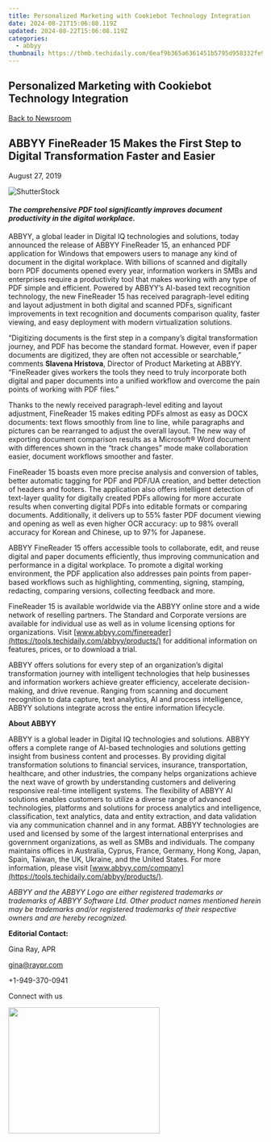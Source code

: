 ```yaml
---
title: Personalized Marketing with Cookiebot Technology Integration
date: 2024-08-21T15:06:08.119Z
updated: 2024-08-22T15:06:08.119Z
categories:
  - abbyy
thumbnail: https://thmb.techidaily.com/6eaf9b365a6361451b5795d958332fe971bf3b2af37ac8e9e5c055811b75ea47.jpg
---
```


## Personalized Marketing with Cookiebot Technology Integration

[Back to Newsroom](https://tools.techidaily.com/abbyy/products/)

## ABBYY FineReader 15 Makes the First Step to Digital Transformation Faster and Easier

August 27, 2019

![ShutterStock](https://content.abbyy.com/-/media/project/abbyy/abbyy/branchtemplates/shutterstock_1272462163_1296-x-729.jpg?h=729&iar=0&w=1296)

#### _The comprehensive PDF tool significantly improves document productivity in the digital workplace._ 

  
ABBYY, a global leader in Digital IQ technologies and solutions, today announced the release of ABBYY FineReader 15, an enhanced PDF application for Windows that empowers users to manage any kind of document in the digital workplace. With billions of scanned and digitally born PDF documents opened every year, information workers in SMBs and enterprises require a productivity tool that makes working with any type of PDF simple and efficient. Powered by ABBYY’s AI-based text recognition technology, the new FineReader 15 has received paragraph-level editing and layout adjustment in both digital and scanned PDFs, significant improvements in text recognition and documents comparison quality, faster viewing, and easy deployment with modern virtualization solutions.

“Digitizing documents is the first step in a company’s digital transformation journey, and PDF has become the standard format. However, even if paper documents are digitized, they are often not accessible or searchable,” comments **Slavena Hristova**, Director of Product Marketing at ABBYY. “FineReader gives workers the tools they need to truly incorporate both digital and paper documents into a unified workflow and overcome the pain points of working with PDF files.”

Thanks to the newly received paragraph-level editing and layout adjustment, FineReader 15 makes editing PDFs almost as easy as DOCX documents: text flows smoothly from line to line, while paragraphs and pictures can be rearranged to adjust the overall layout. The new way of exporting document comparison results as a Microsoft® Word document with differences shown in the “track changes” mode make collaboration easier, document workflows smoother and faster.

FineReader 15 boasts even more precise analysis and conversion of tables, better automatic tagging for PDF and PDF/UA creation, and better detection of headers and footers. The application also offers intelligent detection of text-layer quality for digitally created PDFs allowing for more accurate results when converting digital PDFs into editable formats or comparing documents. Additionally, it delivers up to 55% faster PDF document viewing and opening as well as even higher OCR accuracy: up to 98% overall accuracy for Korean and Chinese, up to 97% for Japanese.

ABBYY FineReader 15 offers accessible tools to collaborate, edit, and reuse digital and paper documents efficiently, thus improving communication and performance in a digital workplace. To promote a digital working environment, the PDF application also addresses pain points from paper-based workflows such as highlighting, commenting, signing, stamping, redacting, comparing versions, collecting feedback and more.

FineReader 15 is available worldwide via the ABBYY online store and a wide network of reselling partners. The Standard and Corporate versions are available for individual use as well as in volume licensing options for organizations. Visit [www.abbyy.com/finereader](https://tools.techidaily.com/abbyy/products/) for additional information on features, prices, or to download a trial.

ABBYY offers solutions for every step of an organization’s digital transformation journey with intelligent technologies that help businesses and information workers achieve greater efficiency, accelerate decision-making, and drive revenue. Ranging from scanning and document recognition to data capture, text analytics, AI and process intelligence, ABBYY solutions integrate across the entire information lifecycle.

  
**About ABBYY**

ABBYY is a global leader in Digital IQ technologies and solutions. ABBYY offers a complete range of AI-based technologies and solutions getting insight from business content and processes. By providing digital transformation solutions to financial services, insurance, transportation, healthcare, and other industries, the company helps organizations achieve the next wave of growth by understanding customers and delivering responsive real-time intelligent systems. The flexibility of ABBYY AI solutions enables customers to utilize a diverse range of advanced technologies, platforms and solutions for process analytics and intelligence, classification, text analytics, data and entity extraction, and data validation via any communication channel and in any format. ABBYY technologies are used and licensed by some of the largest international enterprises and government organizations, as well as SMBs and individuals. The company maintains offices in Australia, Cyprus, France, Germany, Hong Kong, Japan, Spain, Taiwan, the UK, Ukraine, and the United States. For more information, please visit [www.abbyy.com/company](https://tools.techidaily.com/abbyy/products/).

_ABBYY and the ABBYY Logo are either registered trademarks or trademarks of ABBYY Software Ltd. Other product names mentioned herein may be trademarks and/or registered trademarks of their respective owners and are hereby recognized._

  
**Editorial Contact:**

Gina Ray, APR

[gina@raypr.com](https://tools.techidaily.com/abbyy/products/)

+1-949-370-0941

Connect with us

<ins class="adsbygoogle"
     style="display:block"
     data-ad-format="autorelaxed"
     data-ad-client="ca-pub-7571918770474297"
     data-ad-slot="1223367746"></ins>



<ins class="adsbygoogle"
     style="display:block"
     data-ad-client="ca-pub-7571918770474297"
     data-ad-slot="8358498916"
     data-ad-format="auto"
     data-full-width-responsive="true"></ins>

<!-- affiliate ads begin -->
<a href="https://caperobbin.sjv.io/c/5597632/2006118/18460" target="_top" id="2006118"><img src="//a.impactradius-go.com/display-ad/18460-2006118" border="0" alt="" width="300" height="250"/></a><img height="0" width="0" src="https://imp.pxf.io/i/5597632/2006118/18460" style="position:absolute;visibility:hidden;" border="0" />
<!-- affiliate ads end -->